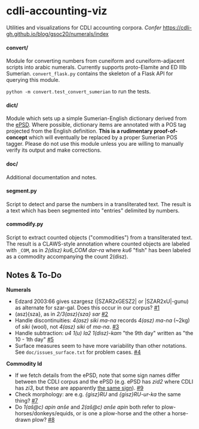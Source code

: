 # cdli-accounting-viz
Utilities and visualizations for CDLI accounting corpora. *Confer* https://cdli-gh.github.io/blog/gsoc20/numerals/index

#### convert/
Module for converting numbers from cuneiform and cuneiform-adjacent scripts into arabic numerals. Currently supports proto-Elamite and ED IIIb Sumerian. `convert_flask.py` contains the skeleton of a Flask API for querying this module.

`python -m convert.test_convert_sumerian` to run the tests.

#### dict/
Module which sets up a simple Sumerian-English dictionary derived from the [ePSD](http://psd.museum.upenn.edu/nepsd-frame.html). Where possible, dictionary items are annotated with a POS tag projected from the English definition. **This is a rudimentary proof-of-concept** which will eventually be replaced by a proper Sumerian POS tagger. Please do not use this module unless you are willing to manually verify its output and make corrections.

#### doc/
Additional documentation and notes.

#### segment.py
Script to detect and parse the numbers in a transliterated text. The result is a text which has been segmented into "entries" delimited by numbers. 

#### commodify.py
Script to extract counted objects ("commodities") from a transliterated text. The result is a CLAWS-style annotation where counted objects are labeled with `_COM`, as in *2(disz) ku6\_COM dar-ra* where *ku6* "fish" has been labeled as a commodity accompanying the count 2(disz).


## Notes & To-Do
**Numerals**
- Edzard 2003:66 gives szargesz (|SZAR2xGESZ2| or |SZAR2xU|-gunu) as alternate for szar-gal. Does this occur in our corpus? [#1](https://github.com/MrLogarithm/cdli-accounting-viz/issues/1)
- (asz){sza}, as in *2/3(asz){sza} sar* [#2](https://github.com/MrLogarithm/cdli-accounting-viz/issues/2)
- Handle discontinuities: *4(asz) siki ma-na* records *4(asz) ma-na* (~2kg) of *siki* (wool), not *4(asz) siki* of *ma-na*. [#3](https://github.com/MrLogarithm/cdli-accounting-viz/issues/3)
- Handle subtraction: *u4 1(u) la2 1(disz)-kam* "the 9th day" written as "the 10 - 1th day" [#5](https://github.com/MrLogarithm/cdli-accounting-viz/issues/5)
- Surface measures seem to have more variability than other notations. See `doc/issues_surface.txt` for problem cases. [#4](https://github.com/MrLogarithm/cdli-accounting-viz/issues/4)

**Commodity Id**
- If we fetch details from the ePSD, note that some sign names differ between the CDLI corpus and the ePSD (e.g. ePSD has *zid2* where CDLI has *zi3*, but these are apparently [the same sign](http://etcsl.orinst.ox.ac.uk/edition2/signlist.php)). [#9](https://github.com/MrLogarithm/cdli-accounting-viz/issues/9)
- Check morphology: are e.g. *{gisz}RU* and *{gisz}RU-ur-ka* the same thing? [#7](https://github.com/MrLogarithm/cdli-accounting-viz/issues/7)
- Do *1(aš@c) apin anše* and *2(aš@c) anše apin* both refer to plow-horses/donkeys/equids, or is one a plow-horse and the other a horse-drawn plow? [#8](https://github.com/MrLogarithm/cdli-accounting-viz/issues/8)
